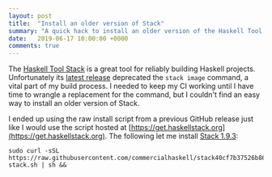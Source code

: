 ```yaml
---
layout: post
title:  "Install an older version of Stack"
summary: "A quick hack to install an older version of the Haskell Tool Stack."
date:   2019-06-17 10:00:00 +0000
comments: true
---
```

The [Haskell Tool Stack](https://docs.haskellstack.org/en/stable/README/) is a great tool for reliably building Haskell projects. Unfortunately its [latest release](https://github.com/commercialhaskell/stack/releases/tag/v2.1.1) deprecated the `stack image` command, a vital part of my build process. I needed to keep my CI working until I have time to wrangle a replacement for the command, but I couldn't find an easy way to install an older version of Stack.

I ended up using the raw install script from a previous GitHub release just like I would use the script hosted at [https://get.haskellstack.org](https://get.haskellstack.org). The following let me install [Stack 1.9.3](https://github.com/commercialhaskell/stack/releases/tag/v1.9.3):
```
sudo curl -sSL https://raw.githubusercontent.com/commercialhaskell/stack40cf7b37526b86d1676da82167ea8758a854953b/etc/scripts/get-stack.sh | sh &&
```
